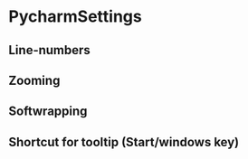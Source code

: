 # PycharmSettings
## Line-numbers
## Zooming
## Softwrapping
## Shortcut for tooltip (Start/windows key)

 
